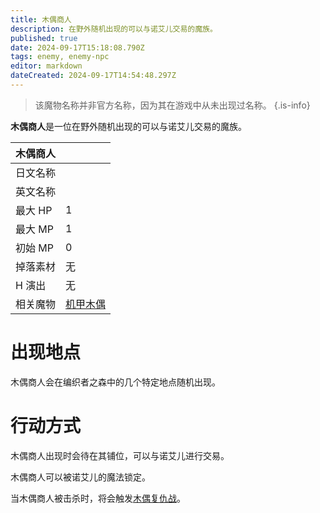 ```yaml
---
title: 木偶商人
description: 在野外随机出现的可以与诺艾儿交易的魔族。
published: true
date: 2024-09-17T15:18:08.790Z
tags: enemy, enemy-npc
editor: markdown
dateCreated: 2024-09-17T14:54:48.297Z
---
```


> 该魔物名称并非官方名称，因为其在游戏中从未出现过名称。
{.is-info}

**木偶商人**是一位在野外随机出现的可以与诺艾儿交易的魔族。

<!-- 在这里放置图像 -->

| 木偶商人 ||
| - | - |
| 日文名称 |  |
| 英文名称 |  |
| 最大 HP | 1 |
| 最大 MP | 1 |
| 初始 MP | 0 |
| 掉落素材 | 无 |
| H 演出 | 无 |
| 相关魔物 | [机甲木偶](/zh/enemy/armoured-wooden-puppet) |

# 出现地点

木偶商人会在编织者之森中的几个特定地点随机出现。

# 行动方式

木偶商人出现时会待在其铺位，可以与诺艾儿进行交易。

木偶商人可以被诺艾儿的魔法锁定。

当木偶商人被击杀时，将会触发[木偶复仇战](/zh/battle-locations/puppet-revenge)。